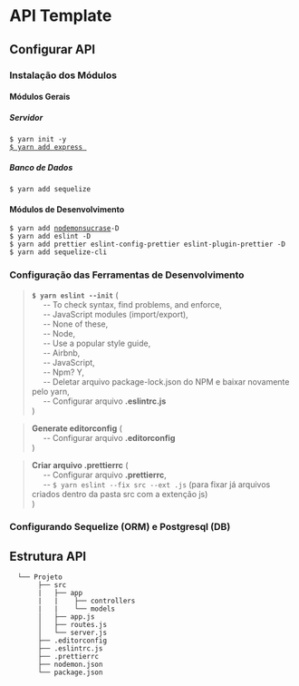 # API Template

## Configurar API

### Instalação dos Módulos

#### Módulos Gerais
##### Servidor
`$ yarn init -y ` </br>
[`$ yarn add express `](https://www.npmjs.com/package/express) </br>
##### Banco de Dados
`$ yarn add sequelize` </br>

#### Módulos de Desenvolvimento
`$ yarn add `[`nodemon`](https://www.npmjs.com/package/nodemon)[` sucrase `](https://www.npmjs.com/package/sucrase)` -D ` </br>
`$ yarn add eslint -D ` </br>
`$ yarn add prettier eslint-config-prettier eslint-plugin-prettier -D ` </br>
`$ yarn add sequelize-cli` </br>

### Configuração das Ferramentas de Desenvolvimento
> **`$ yarn eslint --init`** ( </br>
&nbsp;&nbsp;&nbsp;&nbsp;&nbsp;-- To check syntax, find problems, and enforce, </br>
    &nbsp;&nbsp;&nbsp;&nbsp;&nbsp;-- JavaScript modules (import/export), </br>
    &nbsp;&nbsp;&nbsp;&nbsp;&nbsp;-- None of these, </br>
    &nbsp;&nbsp;&nbsp;&nbsp;&nbsp;-- Node, </br>
    &nbsp;&nbsp;&nbsp;&nbsp;&nbsp;-- Use a popular style guide, </br>
    &nbsp;&nbsp;&nbsp;&nbsp;&nbsp;-- Airbnb, </br>
    &nbsp;&nbsp;&nbsp;&nbsp;&nbsp;-- JavaScript, </br>
    &nbsp;&nbsp;&nbsp;&nbsp;&nbsp;-- Npm? Y, </br>
    &nbsp;&nbsp;&nbsp;&nbsp;&nbsp;-- Deletar arquivo package-lock.json do NPM e baixar novamente pelo yarn, </br>
    &nbsp;&nbsp;&nbsp;&nbsp;&nbsp;-- Configurar arquivo **.eslintrc.js** </br>
)

> **Generate editorconfig** ( </br>
    &nbsp;&nbsp;&nbsp;&nbsp;&nbsp;-- Configurar arquivo **.editorconfig** </br>
) </br>

> **Criar arquivo .prettierrc** ( </br> 
    &nbsp;&nbsp;&nbsp;&nbsp;&nbsp;-- Configurar arquivo **.prettierrc**, </br>
    &nbsp;&nbsp;&nbsp;&nbsp;&nbsp;-- `$ yarn eslint --fix src --ext .js` (para fixar já arquivos criados dentro da pasta src com a extenção js) </br>
)

### Configurando **Sequelize** (ORM) e **Postgresql** (DB) 

## Estrutura API

```
  └── Projeto
       ├── src
       |   ├── app
       |   |    ├── controllers
       |   |    └── models
       │   ├── app.js
       │   ├── routes.js
       │   └── server.js
       ├── .editorconfig
       ├── .eslintrc.js
       ├── .prettierrc
       ├── nodemon.json
       └── package.json
```
